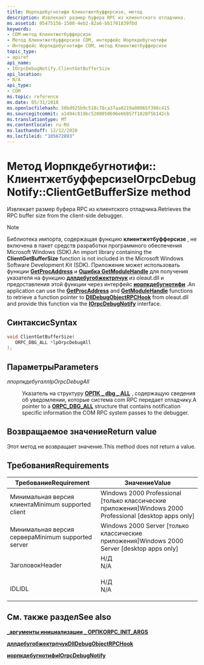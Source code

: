 ```yaml
---
title: Иорпкдебугнотифи Клиентжетбуфферсизе, метод
description: Извлекает размер буфера RPC из клиентского отладчика.
ms.assetid: 05475156-1508-4eb2-82a6-bb1701839fbd
keywords:
- COM-метод Клиентжетбуфферсизе
- Метод Клиентжетбуфферсизе COM, интерфейс Иорпкдебугнотифи
- Интерфейс Иорпкдебугнотифи COM, метод Клиентжетбуфферсизе
topic_type:
- apiref
api_name:
- IOrpcDebugNotify.ClientGetBufferSize
api_location:
- N/A
api_type:
- COM
ms.topic: reference
ms.date: 05/31/2018
ms.openlocfilehash: 50bd925b9c518c78ca37aa8219a00965f398c415
ms.sourcegitcommit: a1494c819bc5200050696e66057f1020f5b142cb
ms.translationtype: MT
ms.contentlocale: ru-RU
ms.lasthandoff: 12/12/2020
ms.locfileid: "105672893"
---
```

# <a name="iorpcdebugnotifyclientgetbuffersize-method"></a><span data-ttu-id="8bb34-106">Метод Иорпкдебугнотифи:: Клиентжетбуфферсизе</span><span class="sxs-lookup"><span data-stu-id="8bb34-106">IOrpcDebugNotify::ClientGetBufferSize method</span></span>

<span data-ttu-id="8bb34-107">Извлекает размер буфера RPC из клиентского отладчика.</span><span class="sxs-lookup"><span data-stu-id="8bb34-107">Retrieves the RPC buffer size from the client-side debugger.</span></span>

> [!Note]  
> <span data-ttu-id="8bb34-108">Библиотека импорта, содержащая функцию **клиентжетбуфферсизе** , не включена в пакет средств разработки программного обеспечения Microsoft Windows (SDK).</span><span class="sxs-lookup"><span data-stu-id="8bb34-108">An import library containing the **ClientGetBufferSize** function is not included in the Microsoft Windows Software Development Kit (SDK).</span></span> <span data-ttu-id="8bb34-109">Приложение может использовать функции [**GetProcAddress**](/windows/desktop/api/libloaderapi/nf-libloaderapi-getprocaddress) и [**Ошибка GetModuleHandle**](/windows/desktop/api/libloaderapi/nf-libloaderapi-getmodulehandlea) для получения указателя на функцию [**дллдебугобжектрпчук**](dlldebugobjectrpchook.md) из oleaut.dll и предоставления этой функции через интерфейс [**иорпкдебугнотифи**](iorpcdebugnotify.md) .</span><span class="sxs-lookup"><span data-stu-id="8bb34-109">An application can use the [**GetProcAddress**](/windows/desktop/api/libloaderapi/nf-libloaderapi-getprocaddress) and [**GetModuleHandle**](/windows/desktop/api/libloaderapi/nf-libloaderapi-getmodulehandlea) functions to retrieve a function pointer to [**DllDebugObjectRPCHook**](dlldebugobjectrpchook.md) from oleaut.dll and provide this function via the [**IOrpcDebugNotify**](iorpcdebugnotify.md) interface.</span></span>

 

## <a name="syntax"></a><span data-ttu-id="8bb34-110">Синтаксис</span><span class="sxs-lookup"><span data-stu-id="8bb34-110">Syntax</span></span>


```C++
void ClientGetBufferSize(
   ORPC_DBG_ALL *lpOrpcDebugAll
);
```



## <a name="parameters"></a><span data-ttu-id="8bb34-111">Параметры</span><span class="sxs-lookup"><span data-stu-id="8bb34-111">Parameters</span></span>

<dl> <dt>

<span data-ttu-id="8bb34-112">*лпорпкдебугалл*</span><span class="sxs-lookup"><span data-stu-id="8bb34-112">*lpOrpcDebugAll*</span></span> 
</dt> <dd>

<span data-ttu-id="8bb34-113">Указатель на структуру [**ОРПК \_ dbg \_ ALL**](orpc-dbg-all.md) , содержащую сведения об уведомлении, которые система com RPC передает отладчику.</span><span class="sxs-lookup"><span data-stu-id="8bb34-113">A pointer to a [**ORPC\_DBG\_ALL**](orpc-dbg-all.md) structure that contains notification specific information the COM RPC system passes to the debugger.</span></span>

</dd> </dl>

## <a name="return-value"></a><span data-ttu-id="8bb34-114">Возвращаемое значение</span><span class="sxs-lookup"><span data-stu-id="8bb34-114">Return value</span></span>

<span data-ttu-id="8bb34-115">Этот метод не возвращает значение.</span><span class="sxs-lookup"><span data-stu-id="8bb34-115">This method does not return a value.</span></span>

## <a name="requirements"></a><span data-ttu-id="8bb34-116">Требования</span><span class="sxs-lookup"><span data-stu-id="8bb34-116">Requirements</span></span>



| <span data-ttu-id="8bb34-117">Требование</span><span class="sxs-lookup"><span data-stu-id="8bb34-117">Requirement</span></span> | <span data-ttu-id="8bb34-118">Значение</span><span class="sxs-lookup"><span data-stu-id="8bb34-118">Value</span></span> |
|-------------------------------------|--------------------------------------------------------------------------------|
| <span data-ttu-id="8bb34-119">Минимальная версия клиента</span><span class="sxs-lookup"><span data-stu-id="8bb34-119">Minimum supported client</span></span><br/> | <span data-ttu-id="8bb34-120">Windows 2000 Professional \[только классические приложения\]</span><span class="sxs-lookup"><span data-stu-id="8bb34-120">Windows 2000 Professional \[desktop apps only\]</span></span><br/>                     |
| <span data-ttu-id="8bb34-121">Минимальная версия сервера</span><span class="sxs-lookup"><span data-stu-id="8bb34-121">Minimum supported server</span></span><br/> | <span data-ttu-id="8bb34-122">Windows 2000 Server \[только классические приложения\]</span><span class="sxs-lookup"><span data-stu-id="8bb34-122">Windows 2000 Server \[desktop apps only\]</span></span><br/>                           |
| <span data-ttu-id="8bb34-123">Заголовок</span><span class="sxs-lookup"><span data-stu-id="8bb34-123">Header</span></span><br/>                   | <dl> <span data-ttu-id="8bb34-124"><dt>Н/Д</dt></span><span class="sxs-lookup"><span data-stu-id="8bb34-124"><dt>N/A</dt></span></span> </dl> |
| <span data-ttu-id="8bb34-125">IDL</span><span class="sxs-lookup"><span data-stu-id="8bb34-125">IDL</span></span><br/>                      | <dl> <span data-ttu-id="8bb34-126"><dt>Н/Д</dt></span><span class="sxs-lookup"><span data-stu-id="8bb34-126"><dt>N/A</dt></span></span> </dl> |



## <a name="see-also"></a><span data-ttu-id="8bb34-127">См. также раздел</span><span class="sxs-lookup"><span data-stu-id="8bb34-127">See also</span></span>

<dl> <dt>

[<span data-ttu-id="8bb34-128">**\_аргументы инициализации \_ ОРПК**</span><span class="sxs-lookup"><span data-stu-id="8bb34-128">**ORPC\_INIT\_ARGS**</span></span>](orpc-init-args.md)
</dt> <dt>

[<span data-ttu-id="8bb34-129">**дллдебугобжектрпчук**</span><span class="sxs-lookup"><span data-stu-id="8bb34-129">**DllDebugObjectRPCHook**</span></span>](dlldebugobjectrpchook.md)
</dt> <dt>

[<span data-ttu-id="8bb34-130">**иорпкдебугнотифи**</span><span class="sxs-lookup"><span data-stu-id="8bb34-130">**IOrpcDebugNotify**</span></span>](iorpcdebugnotify.md)
</dt> </dl>

 

